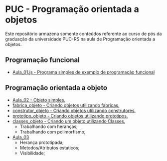 # PUC - Programação orientada a objetos
Este repositório armazena somente conteúdos referente ao curso de pós da graduação da universidade PUC-RS na aula de Programação orientada a objetos.

## Programação funcional
* [Aula_01.js - Programa simples de exemplo de programação funcional](https://raw.githubusercontent.com/danilosalve/puc_poo/master/src/funcional/aula_01.js)

## Programação orientada a objeto
* [Aula_02 - Objeto simples.](https://raw.githubusercontent.com/danilosalve/puc_poo/master/src/poo/aula_02.js)
* [fabrica_objeto - Criando objetos utilizando fabricas.](https://raw.githubusercontent.com/danilosalve/puc_poo/master/src/poo/fabrica_objeto.js)
* [construtor_objeto - Criando objetos utilizando construtores.](https://raw.githubusercontent.com/danilosalve/puc_poo/master/src/poo/construtor_objeto.js)
* [prototipo_objeto - Criando objetos utilizando prototipos.](https://raw.githubusercontent.com/danilosalve/puc_poo/master/src/poo/prototipo_objeto.js)
* [classes_objeto - Criando um objeto utilizando Classes.](https://raw.githubusercontent.com/danilosalve/puc_poo/master/src/poo/classes_objeto.js)
    * Trabalhando com heranças;
    * Trabalhando com polimorfismo;
* [Aula_03](https://raw.githubusercontent.com/danilosalve/puc_poo/master/src/poo/aula_03.js)
    * Herança prototipada;
    * Metodos/Atributos estaticos;
    * Visibilidade;
